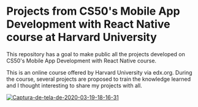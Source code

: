 # Projects from CS50's Mobile App Development with React Native course at Harvard University
This repository has a goal to make public all the projects developed on CS50's Mobile App Development with React Native course.

This is an online course offered by Harvard University via edx.org. During the course, several projects are proposed to train the knowledge learned and I thought interesting to share my projects with all.  

<a href="https://courses.edx.org/courses/course-v1:HarvardX+CS50M+Mobile/course/"><img src="https://i.ibb.co/GPdM010/Captura-de-tela-de-2020-03-19-18-16-31.png" alt="Captura-de-tela-de-2020-03-19-18-16-31" border="0"></a>

